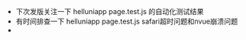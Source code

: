 - 下次发版关注一下 helluniapp page.test.js 的自动化测试结果
- 有时间排查一下  helluniapp page.test.js  safari超时问题和nvue崩溃问题
- 